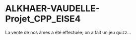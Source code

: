 # ALKHAER-VAUDELLE-Projet_CPP_EISE4
La vente de nos âmes a été effectuée; on a fait un jeu quizz...

